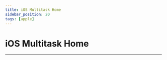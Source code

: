 ```yaml
---
title: iOS Multitask Home
sidebar_position: 20
tags: [apple]
---
```


# iOS Multitask Home



------
